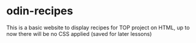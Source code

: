 # odin-recipes

This is a basic website to display recipes for TOP project on HTML, 
up to now there will be no CSS applied (saved for later lessons)